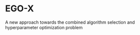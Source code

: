 # EGO-X
A new approach towards the combined algorithm selection and hyperparameter optimization problem
